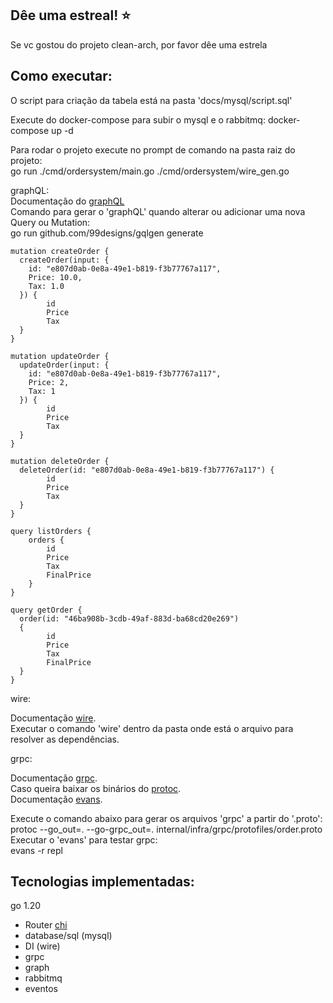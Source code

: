 ## Dêe uma estreal! :star:
Se vc gostou do projeto clean-arch, por favor dêe uma estrela

## Como executar:
O script para criação da tabela está na pasta 'docs/mysql/script.sql'

Execute do docker-compose para subir o mysql e o rabbitmq:
docker-compose up -d

Para rodar o projeto execute no prompt de comando na pasta raiz do projeto:  
go run ./cmd/ordersystem/main.go ./cmd/ordersystem/wire_gen.go

graphQL:  
Documentação do [graphQL](https://gqlgen.com/)  
Comando para gerar o 'graphQL' quando alterar ou adicionar uma nova Query ou Mutation:  
go run github.com/99designs/gqlgen generate

```
mutation createOrder {  
  createOrder(input: {  
	id: "e807d0ab-0e8a-49e1-b819-f3b77767a117",  
	Price: 10.0,  
	Tax: 1.0  
  }) {  
		id  
		Price  
		Tax  
  }  
}

mutation updateOrder {
  updateOrder(input: {
	id: "e807d0ab-0e8a-49e1-b819-f3b77767a117",
	Price: 2,
	Tax: 1
  }) {
		id
		Price
		Tax
  }
}

mutation deleteOrder {
  deleteOrder(id: "e807d0ab-0e8a-49e1-b819-f3b77767a117") {
		id
		Price
		Tax
  }
}

query listOrders {
	orders {
		id
		Price
		Tax
		FinalPrice
	}
}

query getOrder {
  order(id: "46ba908b-3cdb-49af-883d-ba68cd20e269")
  {
		id
		Price
		Tax
		FinalPrice
  }
}
```

wire:

Documentação [wire](https://github.com/google/wire).  
Executar o comando 'wire' dentro da pasta onde está o arquivo para resolver as dependências.  

grpc:

Documentação [grpc](https://grpc.io/docs/languages/go/quickstart/).  
Caso queira baixar os binários do [protoc](https://github.com/protocolbuffers/protobuf/releases).  
Documentação [evans](https://github.com/ktr0731/evans).  

Execute o comando abaixo para gerar os arquivos 'grpc' a partir do '.proto':  
protoc --go_out=. --go-grpc_out=. internal/infra/grpc/protofiles/order.proto  
Executar o 'evans' para testar grpc:  
evans -r repl

## Tecnologias implementadas:

go 1.20
 - Router [chi](https://github.com/go-chi/chi)
 - database/sql (mysql)
 - DI (wire)
 - grpc
 - graph
 - rabbitmq
 - eventos
 